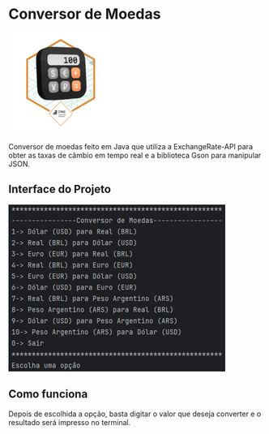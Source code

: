 # Conversor de Moedas

<img src="./img/Badge-Conversor.png" alt="Badge conversor" width="200">

<p> 
Conversor de moedas feito em Java que utiliza a ExchangeRate-API para obter as taxas de câmbio em tempo real e a biblioteca Gson para manipular JSON.
</p>

## Interface do Projeto

<img src="./img/Menu.png" alt="Menu">

## Como funciona

Depois de escolhida a opção, basta digitar o valor que deseja converter e o resultado será impresso no terminal.
